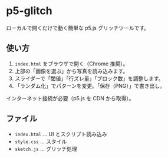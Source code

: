 # p5-glitch

ローカルで開くだけで動く簡単な p5.js グリッチツールです。

## 使い方
1. `index.html` をブラウザで開く（Chrome 推奨）。
2. 上部の「画像を選ぶ」から写真を読み込みます。
3. スライダーで「閾値」「行ズレ量」「ブロック数」を調整します。
4. 「ランダム化」でパターンを変更。「保存（PNG）」で書き出し。

インターネット接続が必要（p5.js を CDN から取得）。

## ファイル
- `index.html` … UI とスクリプト読み込み
- `style.css` … スタイル
- `sketch.js` … グリッチ処理
